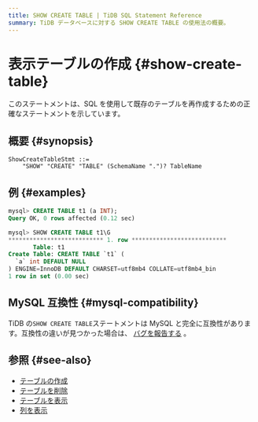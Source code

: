```yaml
---
title: SHOW CREATE TABLE | TiDB SQL Statement Reference
summary: TiDB データベースに対する SHOW CREATE TABLE の使用法の概要。
---
```


# 表示テーブルの作成 {#show-create-table}

このステートメントは、SQL を使用して既存のテーブルを再作成するための正確なステートメントを示しています。

## 概要 {#synopsis}

```ebnf+diagram
ShowCreateTableStmt ::=
    "SHOW" "CREATE" "TABLE" (SchemaName ".")? TableName
```

## 例 {#examples}

```sql
mysql> CREATE TABLE t1 (a INT);
Query OK, 0 rows affected (0.12 sec)

mysql> SHOW CREATE TABLE t1\G
*************************** 1. row ***************************
       Table: t1
Create Table: CREATE TABLE `t1` (
  `a` int DEFAULT NULL
) ENGINE=InnoDB DEFAULT CHARSET=utf8mb4 COLLATE=utf8mb4_bin
1 row in set (0.00 sec)
```

## MySQL 互換性 {#mysql-compatibility}

TiDB の`SHOW CREATE TABLE`ステートメントは MySQL と完全に互換性があります。互換性の違いが見つかった場合は、 [バグを報告する](https://docs.pingcap.com/tidb/stable/support) 。

## 参照 {#see-also}

-   [テーブルの作成](/sql-statements/sql-statement-create-table.md)
-   [テーブルを削除](/sql-statements/sql-statement-drop-table.md)
-   [テーブルを表示](/sql-statements/sql-statement-show-tables.md)
-   [列を表示](/sql-statements/sql-statement-show-columns-from.md)
